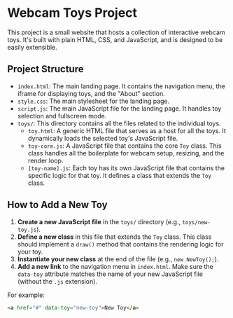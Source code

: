 # Webcam Toys Project

This project is a small website that hosts a collection of interactive webcam toys. It's built with plain HTML, CSS, and JavaScript, and is designed to be easily extensible.

## Project Structure

- `index.html`: The main landing page. It contains the navigation menu, the iframe for displaying toys, and the "About" section.
- `style.css`: The main stylesheet for the landing page.
- `script.js`: The main JavaScript file for the landing page. It handles toy selection and fullscreen mode.
- `toys/`: This directory contains all the files related to the individual toys.
  - `toy.html`: A generic HTML file that serves as a host for all the toys. It dynamically loads the selected toy's JavaScript file.
  - `toy-core.js`: A JavaScript file that contains the core `Toy` class. This class handles all the boilerplate for webcam setup, resizing, and the render loop.
  - `[toy-name].js`: Each toy has its own JavaScript file that contains the specific logic for that toy. It defines a class that extends the `Toy` class.

## How to Add a New Toy

1.  **Create a new JavaScript file** in the `toys/` directory (e.g., `toys/new-toy.js`).
2.  **Define a new class** in this file that extends the `Toy` class. This class should implement a `draw()` method that contains the rendering logic for your toy.
3.  **Instantiate your new class** at the end of the file (e.g., `new NewToy();`).
4.  **Add a new link** to the navigation menu in `index.html`. Make sure the `data-toy` attribute matches the name of your new JavaScript file (without the `.js` extension).

For example:

```html
<a href="#" data-toy="new-toy">New Toy</a>
```
